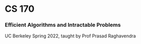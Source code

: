 # CS 170
### Efficient Algorithms and Intractable Problems
UC Berkeley Spring 2022, taught by Prof Prasad Raghavendra
